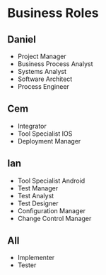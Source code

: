 # Business Roles
## Daniel
-    Project Manager
-    Business Process Analyst
-    Systems Analyst
-    Software Architect
-    Process Engineer
## Cem
-    Integrator
-    Tool Specialist IOS
-    Deployment Manager
## Ian
-    Tool Specialist Android
-    Test Manager
-    Test Analyst
-    Test Designer
-    Configuration Manager
-    Change Control Manager
## All 
-    Implementer
-    Tester